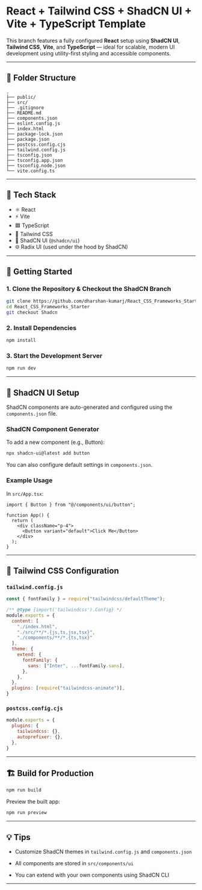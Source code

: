 # React + Tailwind CSS + ShadCN UI + Vite + TypeScript Template

This branch features a fully configured **React** setup using **ShadCN UI**, **Tailwind CSS**, **Vite**, and **TypeScript** — ideal for scalable, modern UI development using utility-first styling and accessible components.

---

## 📁 Folder Structure


```
.  
├── public/  
├── src/  
├── .gitignore  
├── README.md  
├── components.json  
├── eslint.config.js  
├── index.html  
├── package-lock.json  
├── package.json  
├── postcss.config.cjs  
├── tailwind.config.js  
├── tsconfig.json  
├── tsconfig.app.json  
├── tsconfig.node.json  
└── vite.config.ts

```

---

## 🧰 Tech Stack

- ⚛️ React
- ⚡ Vite
- 🟦 TypeScript
- 🎨 Tailwind CSS
- 🧩 ShadCN UI (`@shadcn/ui`)
- 🌐 Radix UI (used under the hood by ShadCN)


---

## 🚀 Getting Started

### 1. Clone the Repository & Checkout the ShadCN Branch

```bash
git clone https://github.com/dharshan-kumarj/React_CSS_Frameworks_Starter/tree/Shadcn
cd React_CSS_Frameworks_Starter
git checkout Shadcn

```

### 2. Install Dependencies

```bash
npm install

```

### 3. Start the Development Server

```bash
npm run dev

```

----------

## 🎨 ShadCN UI Setup

ShadCN components are auto-generated and configured using the `components.json` file.

### ShadCN Component Generator

To add a new component (e.g., Button):

```bash
npx shadcn-ui@latest add button

```

You can also configure default settings in `components.json`.

###  Example Usage

In `src/App.tsx`:

```tsx
import { Button } from "@/components/ui/button";

function App() {
  return (
    <div className="p-4">
      <Button variant="default">Click Me</Button>
    </div>
  );
}

```

----------

## 🧩 Tailwind CSS Configuration

### `tailwind.config.js`

```js
const { fontFamily } = require("tailwindcss/defaultTheme");

/** @type {import('tailwindcss').Config} */
module.exports = {
  content: [
    "./index.html",
    "./src/**/*.{js,ts,jsx,tsx}",
    "./components/**/*.{ts,tsx}"
  ],
  theme: {
    extend: {
      fontFamily: {
        sans: ["Inter", ...fontFamily.sans],
      },
    },
  },
  plugins: [require("tailwindcss-animate")],
}

```

### `postcss.config.cjs`

```js
module.exports = {
  plugins: {
    tailwindcss: {},
    autoprefixer: {},
  },
}

```

----------

## 🏗️ Build for Production

```bash
npm run build

```

Preview the built app:

```bash
npm run preview

```

----------

## 💡 Tips

-   Customize ShadCN themes in `tailwind.config.js` and `components.json`
    
-   All components are stored in `src/components/ui`
    
-   You can extend with your own components using ShadCN CLI
    

----------

